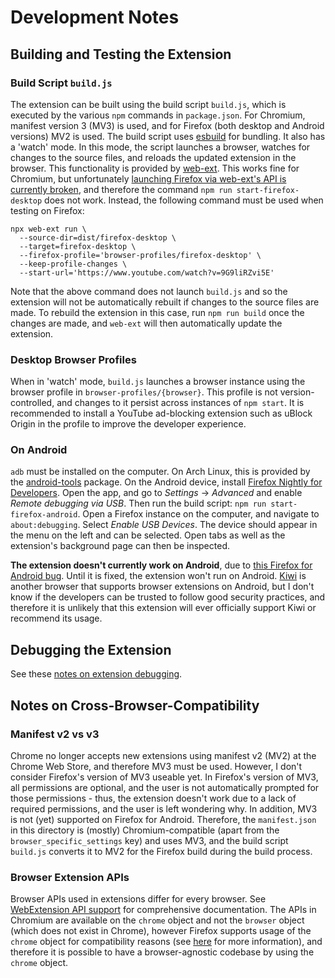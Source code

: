 # Development Notes

## Building and Testing the Extension

### Build Script `build.js`

The extension can be built using the build script `build.js`, which is executed by the various `npm` commands in `package.json`. For Chromium, manifest version 3 (MV3) is used, and for Firefox (both desktop and Android versions) MV2 is used. The build script uses [esbuild](https://github.com/evanw/esbuild) for bundling. It also has a 'watch' mode. In this mode, the script launches a browser, watches for changes to the source files, and reloads the updated extension in the browser. This functionality is provided by [web-ext](https://github.com/mozilla/web-ext). This works fine for Chromium, but unfortunately [launching Firefox via web-ext's API is currently broken](https://github.com/mozilla/web-ext/issues/2993), and therefore the command `npm run start-firefox-desktop` does not work. Instead, the following command must be used when testing on Firefox:
```console
npx web-ext run \
  --source-dir=dist/firefox-desktop \
  --target=firefox-desktop \
  --firefox-profile='browser-profiles/firefox-desktop' \
  --keep-profile-changes \
  --start-url='https://www.youtube.com/watch?v=9G9liRZvi5E'
```
Note that the above command does not launch `build.js` and so the extension will not be automatically rebuilt if changes to the source files are made. To rebuild the extension in this case, run `npm run build` once the changes are made, and `web-ext` will then automatically update the extension.


### Desktop Browser Profiles

When in 'watch' mode, `build.js` launches a browser instance using the browser profile in `browser-profiles/{browser}`. This profile is not version-controlled, and changes to it persist across instances of `npm start`. It is recommended to install a YouTube ad-blocking extension such as uBlock Origin in the profile to improve the developer experience.


### On Android

`adb` must be installed on the computer. On Arch Linux, this is provided by the [android-tools](https://archlinux.org/packages/extra/x86_64/android-tools/) package. On the Android device, install [Firefox Nightly for Developers](https://play.google.com/store/apps/details?id=org.mozilla.fenix). Open the app, and go to *Settings* → *Advanced* and enable *Remote debugging via USB*. Then run the build script: `npm run start-firefox-android`. Open a Firefox instance on the computer, and navigate to `about:debugging`. Select *Enable USB Devices*. The device should appear in the menu on the left and can be selected. Open tabs as well as the extension's background page can then be inspected.

**The extension doesn't currently work on Android**, due to [this Firefox for Android bug](https://bugzilla.mozilla.org/show_bug.cgi?id=1872508). Until it is fixed, the extension won't run on Android. [Kiwi](https://github.com/kiwibrowser/src) is another browser that supports browser extensions on Android, but I don't know if the developers can be trusted to follow good security practices, and therefore it is unlikely that this extension will ever officially support Kiwi or recommend its usage.


## Debugging the Extension

See these [notes on extension debugging](https://extensionworkshop.com/documentation/develop/debugging/).


## Notes on Cross-Browser-Compatibility

### Manifest v2 vs v3

Chrome no longer accepts new extensions using manifest v2 (MV2) at the Chrome Web Store, and therefore MV3 must be used. However, I don't consider Firefox's version of MV3 useable yet. In Firefox's version of MV3, all permissions are optional, and the user is not automatically prompted for those permissions - thus, the extension doesn't work due to a lack of required permissions, and the user is left wondering why. In addition, MV3 is not (yet) supported on Firefox for Android. Therefore, the `manifest.json` in this directory is (mostly) Chromium-compatible (apart from the `browser_specific_settings` key) and uses MV3, and the build script `build.js` converts it to MV2 for the Firefox build during the build process.


### Browser Extension APIs

Browser APIs used in extensions differ for every browser. See [WebExtension API support](https://browser.kagi.com/WebExtensions-API-Support.html) for comprehensive documentation. The APIs in Chromium are available on the `chrome` object and not the `browser` object (which does not exist in Chrome), however Firefox supports usage of the `chrome` object for compatibility reasons (see [here](https://github.com/mozilla/webextension-polyfill/issues/329#issuecomment-1188822881) for more information), and therefore it is possible to have a browser-agnostic codebase by using the `chrome` object.
